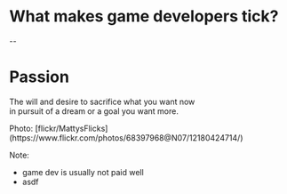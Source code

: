 # What makes game developers tick?

--

<!-- .slide: data-background="images/12180424714_3022826af3_k.jpg" -->
# Passion

The will and desire to sacrifice what you want now<br>
in pursuit of a dream or a goal you want more.

<div class="attribution">Photo: [flickr/MattysFlicks](https://www.flickr.com/photos/68397968@N07/12180424714/)</div>


Note:
- game dev is usually not paid well
- asdf
